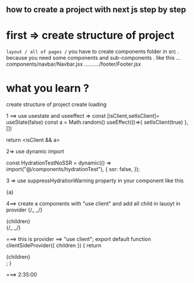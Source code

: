 ## how to create a project with next js step by step

# first => create structure of project

`layout / all of pages /`
you have to create components folder in src . because you need some components and sub-components .
like this ...
components/navbar/Navbar.jsx
........../footer/Footer.jsx

# what you learn ?

create structure of project
create loading

<!-- ! note -->

<!-- ! to fix hydration error you have 3 ways -->

1 ==> use usestate and useeffect =>
const [isClient,setIsClient]= useState(false)
const a = Math.random()
useEffect(()=>{
setIsClient(true)
},[])

return <isClient && a>

2=> use dynamic import

<!-- //! dynamic import without server side rendering -->

const HydrationTestNoSSR = dynamic(() => import("@/components/hydrationTest"), {
ssr: false,
});

<HydrationTestNoSSR>

3 => use suppressHydrationWarning property in your component like this

<div suppressHydrationWarning>{a}</div>

4==> create a components with "use client" and add all child in lauoyt in provider
{/_ <clientSideProvider> _/}
<div className="container" >
<Navbar />
{children}
<Footer />
</div>
{/_ </clientSideProvider> _/}

===> this is provider ==> 
"use client";
export default function clientSideProvider({ children }) {
  return <div>{children}</div>;
}


===> 2:35:00